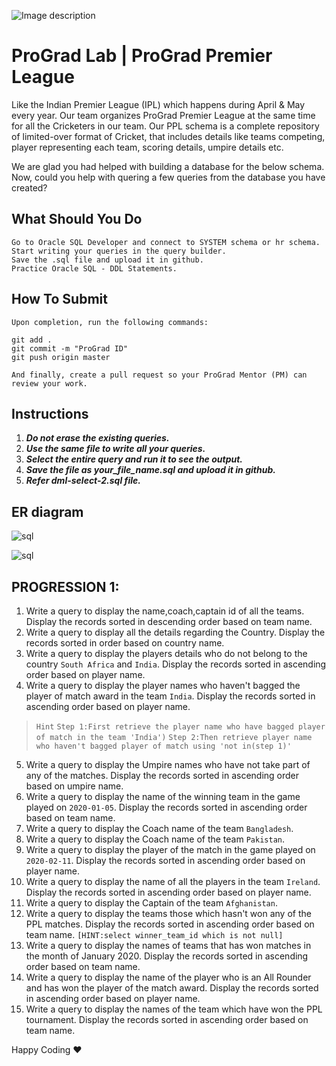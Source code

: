 ![Image description](https://i1.faceprep.in/ProGrad/face-logo-resized.png)

# ProGrad Lab | ProGrad Premier League

Like the Indian Premier League (IPL) which happens during April & May every year. Our team organizes ProGrad Premier League at the same time for all the Cricketers in our team. Our PPL schema is a complete repository of limited-over format of Cricket, that includes details like teams competing, player representing each team, scoring details, umpire details etc.

We are glad you had helped with building a database for the below schema. Now, could you help with quering a few queries from the database you have created?


## What Should You Do
```
Go to Oracle SQL Developer and connect to SYSTEM schema or hr schema.
Start writing your queries in the query builder.
Save the .sql file and upload it in github.
Practice Oracle SQL - DDL Statements.
```

## How To Submit
```
Upon completion, run the following commands:

git add .
git commit -m "ProGrad ID"
git push origin master

And finally, create a pull request so your ProGrad Mentor (PM) can review your work.
```

## Instructions

1. ***Do not erase the existing queries.***
2. ***Use the same file to write all your queries.***
3. ***Select the entire query and run it to see the output.***
4. ***Save the file as your_file_name.sql and upload it in github.***
5. ***Refer dml-select-2.sql file.*** 

## ER diagram

![sql](https://i1.faceprep.in/ProGrad/sql-ddl-lab2.png)

![sql](https://i1.faceprep.in/ProGrad/sql-ddl-lab1-instructions.png)


## PROGRESSION 1:


1. Write a query to display the name,coach,captain id of all the teams. Display the records sorted in descending order based on team name.
2. Write a query to display all the details regarding the Country. Display the records sorted in order based on country name.
3. Write a query to display the players details who do not belong to the country `South Africa` and `India`. Display the records sorted in ascending order based on player name.
4. Write a query to display the player names who haven't bagged the player of match award in the team `India`. Display the records sorted in ascending order based on player name.<br/>

>    `Hint`
>    `Step 1:First retrieve the player name who have bagged player of match in the team 'India')`
>    `Step 2:Then retrieve player name who haven't bagged player of match using 'not in(step 1)'`

5. Write a query to display the Umpire names who have not take part of any of the matches. Display the records sorted in ascending order based on umpire name.
6. Write a query to display the name of the winning team in the game played on `2020-01-05`. Display the records sorted in ascending order based on team name.
7. Write a query to display the Coach name of the team `Bangladesh`.
8. Write a query to display the Coach name of the team `Pakistan`.
9. Write a query to display the player of the match in the game played on `2020-02-11`. Display the records sorted in ascending order based on player name.
10. Write a query to display the name of all the players in the team `Ireland`. Display the records sorted in ascending order based on player name.
11. Write a query to display the Captain of the team `Afghanistan`.
12. Write a query to display the teams those which hasn't won any of the PPL matches. Display the records sorted in ascending order based on team name. `[HINT:select winner_team_id which is not null]`
13. Write a query to display the names of teams that has won matches in the month of January 2020. Display the records sorted in ascending order based on team name.
14. Write a query to display the name of the player who is an All Rounder and has won the player of the match award. Display the records sorted in ascending order based on player name.
15. Write a query to display the names of the team which have won the PPL tournament. Display the records sorted in ascending order based on team name.

Happy Coding ❤️
